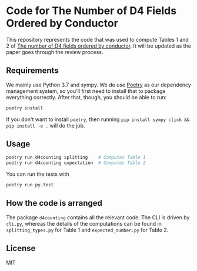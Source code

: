 # Code for The Number of D4 Fields Ordered by Conductor

This repository represents the code that was used to compute Tables 1 and 2 of [The number of D4 fields ordered by conductor](https://arxiv.org/pdf/1704.01729.pdf). It will be updated as the paper goes through the review process.

## Requirements

We mainly use Python 3.7 and sympy. We do use [Poetry](https://python-poetry.org/) as our dependency management system, so you'll first need to install that to package everything correctly. After that, though, you should be able to run:

```bash
poetry install
```

If you don't want to install `poetry`, then running `pip install sympy click && pip install -e .` will do the job.

## Usage

```bash
poetry run d4counting splitting    # Computes Table 1
poetry run d4counting expectation  # Computes Table 2
```

You can run the tests with

```bash
poetry run py.test
```

## How the code is arranged

The package `d4counting` contains all the relevant code. The CLI is driven by `cli.py`, whereas the details of the computations
can be found in `splitting_types.py` for Table 1 and `expected_number.py` for Table 2.

## License

MIT
